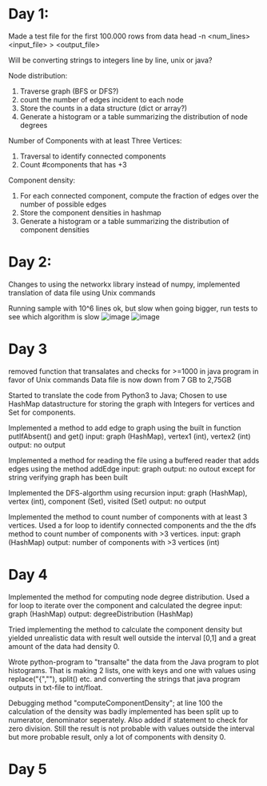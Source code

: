 # Day 1:

Made a test file for the first 100.000 rows from data
head -n <num_lines> <input_file> > <output_file>

Will be converting strings to integers line by line, unix or java?

Node distribution:
1. Traverse graph (BFS or DFS?)
2. count the number of edges incident to each node
3. Store the counts in a data structure (dict or array?)
4. Generate a histogram or a table summarizing the distribution of node degrees

Number of Components with at least Three Vertices:
1. Traversal to identify connected components
2. Count #components that has +3 

Component density:
1. For each connected component, compute the fraction of edges over the number of possible edges
2. Store the component densities in hashmap
3. Generate a histogram or a table summarizing the distribution of component densities


# Day 2:
Changes to using the networkx library instead of numpy, implemented translation of data file using Unix commands

Running sample with 10^6 lines ok, but slow when going bigger, run tests to see which algorithm is slow
![image](https://github.com/supergurkan/Project_DA3018/assets/133381081/c1d4a6aa-f4aa-4376-a441-ff90bc5615a5)
![image](https://github.com/supergurkan/Project_DA3018/assets/133381081/b956738f-7c24-4f43-b55f-f903ef363627)

# Day 3 
removed function that transalates and checks for >=1000 in java program in favor of Unix commands
Data file is now down from 7 GB to 2,75GB

Started to translate the code from Python3 to Java;
Chosen to use HashMap datastructure for storing the graph with Integers for vertices and Set for components. 

Implemented a method to add edge to graph using the built in function putIfAbsent() and get()
input: graph (HashMap), vertex1 (int), vertex2 (int)
output: no output

Implemented a method for reading the file using a buffered reader that adds edges using the method addEdge
input: graph
output: no outout except for string verifying graph has been built

Implemented the DFS-algorthm using recursion
input: graph (HashMap), vertex (int), component (Set), visited (Set)
output: no output

Implemented the method to count number of components with at least 3 vertices. Used a for loop to identify connected components and the the dfs method to count number of components with >3 vertices.
input: graph (HashMap)
output: number of components with >3 vertices (int)

# Day 4 
Implemented the method for computing node degree distribution. Used a for loop to iterate over the component and calculated the degree
input: graph (HashMap)
output: degreeDistribution (HashMap)

Tried implementing the method to calculate the component density but yielded unrealistic data with result well outside the interval [0,1] and a great amount of the data had density 0.

Wrote python-program to "transalte" the data from the Java program to plot histograms. That is making 2 lists, one with keys and one with values using replace("{",""), split() etc. and converting the strings that java program outputs in txt-file to int/float.

Debugging method "computeComponentDensity"; at line 100 the calculation of the density was badly implemented has been split up to numerator, denominator seperately. Also added if statement to check for zero division. Still the result is not probable with values outside the interval but more probable result, only a lot of components with density 0.

# Day 5





